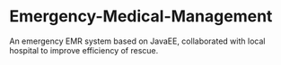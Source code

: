# Emergency-Medical-Management
An emergency EMR system based on JavaEE, collaborated with local hospital to improve efficiency of rescue.
